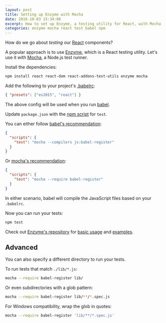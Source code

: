 ```yaml
---
layout: post
title: Setting up Enzyme with Mocha
date: 2016-10-03 15:34:00
excerpt: How to set up Enzyme, a testing utility for React, with Mocha.
categories: enzyme mocha react test babel npm
---
```


How do we go about _testing_ our [React](https://facebook.github.io/react/) components?

A popular approach is to use [Enzyme](https://airbnb.io/enzyme/), which is a React testing utility. Let's use it with [Mocha](https://mochajs.org), a Node.js test runner.

Install the dependencies:

```sh
npm install react react-dom react-addons-test-utils enzyme mocha
```

Add the following to your project's [.babelrc](https://babeljs.io/docs/usage/babelrc/):

```json
{ "presets": ["es2015", "react"] }
```

The above config will be used when you run [babel](https://babeljs.io).

Update `package.json` with the [npm script](https://docs.npmjs.com/misc/scripts) for `test`.

You can either follow [babel's recommendation](https://babeljs.io/docs/setup/#installation):

```json
{
  "scripts": {
    "test": "mocha --compilers js:babel-register"
  }
}
```

Or [mocha's recommendation](https://mochajs.org/#about-babel):

```json
{
  "scripts": {
    "test": "mocha --require babel-register"
  }
}
```

In either scenario, babel will compile the JavaScript files based on your `.babelrc`.

Now you can run your tests:

```sh
npm test
```

Check out [Enzyme's repository](https://github.com/airbnb/enzyme) for [basic usage](https://github.com/airbnb/enzyme#basic-usage) and [examples](https://github.com/airbnb/enzyme/blob/master/docs/guides/mocha.md).

## Advanced

You can also specify a different directory to run your tests.

To run tests that match `./lib/*.js`:

```sh
mocha --require babel-register lib/
```

Or even subdirectories with a glob pattern:

```sh
mocha --require babel-register lib/**/*.spec.js
```

For Windows compatibility, wrap the glob in quotes:

```sh
mocha --require babel-register 'lib/**/*.spec.js'
```
